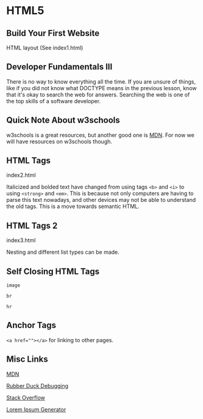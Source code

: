 # HTML5

## Build Your First Website

HTML layout (See index1.html)

## Developer Fundamentals III

There is no way to know everything all the time. If you are unsure of things, like if you did not know what DOCTYPE means in the previous lesson, know that it's okay to search the web for answers. Searching the web is one of the top skills of a software developer.

## Quick Note About w3schools

w3schools is a great resources, but another good one is [MDN](https://developer.mozilla.org/en-US/). For now we will have resources on w3schools though.

## HTML Tags

index2.html

Italicized and bolded text have changed from using tags `<b>` and `<i>` to using `<strong>` and `<em>`. This is because not only computers are having to parse this text nowadays, and other devices may not be able to understand the old tags. This is a move towards semantic HTML.

## HTML Tags 2

index3.html

Nesting and different list types can be made.

## Self Closing HTML Tags

`image`

`br`

`hr`

## Anchor Tags

`<a href=""></a>` for linking to other pages.

## Misc Links

[MDN](https://developer.mozilla.org/en-US/)

[Rubber Duck Debugging](https://rubberduckdebugging.com/)

[Stack Overflow](https://stackoverflow.com/)

[Lorem Ipsum Generator](https://www.lipsum.com)
